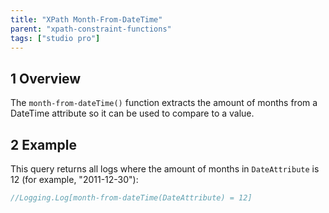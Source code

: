 ```yaml
---
title: "XPath Month-From-DateTime"
parent: "xpath-constraint-functions"
tags: ["studio pro"]
---
```


## 1 Overview

The `month-from-dateTime()` function extracts the amount of months from a DateTime attribute so it can be used to compare to a value.

## 2 Example

This query returns all logs where the amount of months in `DateAttribute` is 12 (for example, "2011-12-30"):

```java
//Logging.Log[month-from-dateTime(DateAttribute) = 12]
```

